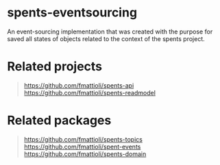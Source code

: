 # spents-eventsourcing
An event-sourcing implementation that was created with the purpose for saved all states of objects related to the context of the spents project.

# Related projects
> https://github.com/fmattioli/spents-api <br/>
> https://github.com/fmattioli/spents-readmodel

# Related packages
> https://github.com/fmattioli/spents-topics <br/>
> https://github.com/fmattioli/spent-events <br/>
> https://github.com/fmattioli/spents-domain
